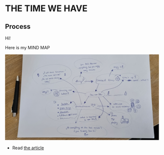 # THE TIME WE HAVE
## Process

Hi!

Here is my MIND MAP

![mind map](20230228_114637.jpg)



- Read [the article](index.md) 

<!-- Treat this as the case study to your article/talk/presentation. Document, discuss, and show your process (mind maps, chunking, draft and revised content, links to resources, etc.) -->
<!-- Preparing a conference talk: https://adactio.com/journal/14363 -->
<!-- A refresher about case studies: https://thegymnasium.com/courses/take5/taking-your-portfolio-case-studies-to-the-next-level
